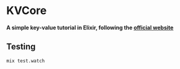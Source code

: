 # KVCore

**A simple key-value tutorial in Elixir, following the [official website](http://elixir-lang.org/getting-started/mix-otp/introduction-to-mix.html)**

## Testing
	mix test.watch
